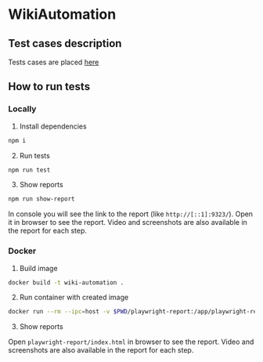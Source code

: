 # WikiAutomation
## Test cases description

Tests cases are placed [here](https://docs.google.com/document/d/1TP_CWfhmewxIf1AjNOHKviSSc6PN6ZM1J0dzIcBmAzU/edit?usp=sharing)

## How to run tests

### Locally

1. Install dependencies

```sh
npm i
```

2. Run tests

```sh
npm run test
```

3. Show reports

```sh
npm run show-report
```

In console you will see the link to the report (like `http://[::1]:9323/`). Open it in browser to see the report.
Video and screenshots are also available in the report for each step.


### Docker

1. Build image
```sh
docker build -t wiki-automation .
```

2. Run container with created image
```sh
docker run --rm --ipc=host -v $PWD/playwright-report:/app/playwright-report wiki-automation npm run test-html-report
```

3. Show reports

Open `playwright-report/index.html` in browser to see the report.
Video and screenshots are also available in the report for each step.